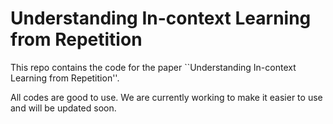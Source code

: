 # Understanding In-context Learning from Repetition
This repo contains the code for the paper ``Understanding In-context Learning from Repetition''.

All codes are good to use. We are currently working to make it easier to use and will be updated soon.